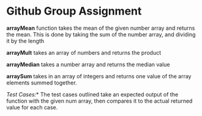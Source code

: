 # Github Group Assignment 

**arrayMean** function takes the mean of the given number array and returns the mean.
This is done by taking the sum of the number array, and dividing it by the length

**arrayMult** takes an array of numbers and returns the product

**arrayMedian** takes a number array and returns the median value

**arraySum** takes in an array of integers and returns one value of the array elements summed together.

*Test Cases:**
    The test cases outlined take an expected output of the function with the given num array,
then compares it to the actual returned value for each case.